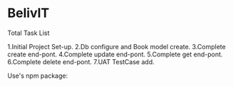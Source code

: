 # BelivIT
Total Task List

1.Initial Project Set-up.
2.Db configure and Book model create.
3.Complete create end-pont.
4.Complete update end-pont.
5.Complete get end-pont.
6.Complete delete end-pont.
7.UAT TestCase add.


Use's npm package:
